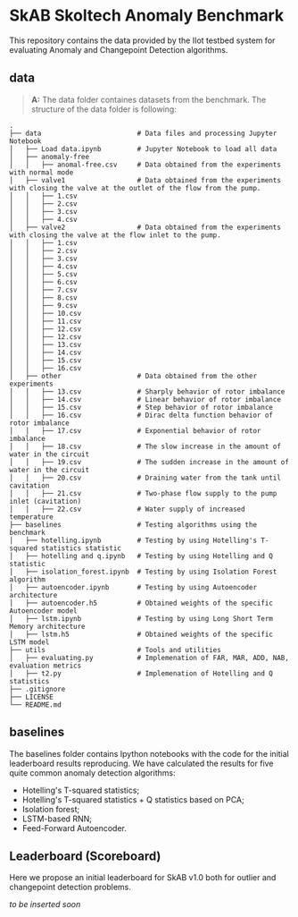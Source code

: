 # SkAB Skoltech Anomaly Benchmark
This repository contains the data provided by the IIot testbed system for evaluating Anomaly and Changepoint Detection algorithms.

## data
> **A:** The data folder containes datasets from the benchmark. The structure of the data folder is following:

    .
    ├── data                        # Data files and processing Jupyter Notebook
	│   ├── Load data.ipynb         # Jupyter Notebook to load all data
	│   ├── anomaly-free         
	│   │   ├── anomal-free.csv     # Data obtained from the experiments with normal mode
	│   ├── valve1                  # Data obtained from the experiments with closing the valve at the outlet of the flow from the pump.
	│   │   ├── 1.csv            
	│   │   ├── 2.csv            
	│   │   ├── 3.csv            
	│   │   ├── 4.csv            	
	│   ├── valve2                  # Data obtained from the experiments with closing the valve at the flow inlet to the pump.
	│   │   ├── 1.csv            
	│   │   ├── 2.csv            
	│   │   ├── 3.csv            
	│   │   ├── 4.csv            
	│   │   ├── 5.csv            
	│   │   ├── 6.csv            
	│   │   ├── 7.csv            
	│   │   ├── 8.csv            
	│   │   ├── 9.csv            
	│   │   ├── 10.csv           
	│   │   ├── 11.csv           
	│   │   ├── 12.csv           
	│   │   ├── 12.csv           
	│   │   ├── 13.csv           
	│   │   ├── 14.csv           
	│   │   ├── 15.csv           
	│   │   ├── 16.csv           
	│   ├── other                   # Data obtained from the other experiments
	│   │   ├── 13.csv              # Sharply behavior of rotor imbalance
	│   │   ├── 14.csv              # Linear behavior of rotor imbalance
	│   │   ├── 15.csv              # Step behavior of rotor imbalance
	│   │   ├── 16.csv              # Dirac delta function behavior of rotor imbalance
	│   │   ├── 17.csv              # Exponential behavior of rotor imbalance
	│   │   ├── 18.csv              # The slow increase in the amount of water in the circuit
	│   │   ├── 19.csv              # The sudden increase in the amount of water in the circuit
	│   │   ├── 20.csv              # Draining water from the tank until cavitation
	│   │   ├── 21.csv              # Two-phase flow supply to the pump inlet (cavitation)
	│   │   ├── 22.csv              # Water supply of increased temperature
    ├── baselines                   # Testing algorithms using the benchmark
	│   ├── hotelling.ipynb         # Testing by using Hotelling's T-squared statistics statistic
	│   ├── hotelling and q.ipynb   # Testing by using Hotelling and Q statistic
	│   ├── isolation_forest.ipynb  # Testing by using Isolation Forest algorithm
	│   ├── autoencoder.ipynb       # Testing by using Autoencoder architecture
	│   ├── autoencoder.h5          # Obtained weights of the specific Autoencoder model
	│   ├── lstm.ipynb              # Testing by using Long Short Term Memory architecture 	
	│   ├── lstm.h5                 # Obtained weights of the specific LSTM model 	
    ├── utils                       # Tools and utilities
    │   ├── evaluating.py           # Implemenation of FAR, MAR, ADD, NAB, evaluation metrics 
    │   ├── t2.py                   # Implemenation of Hotelling and Q statistics
    ├── .gitignore
    ├── LICENSE
    └── README.md
	
## baselines
The baselines folder contains Ipython notebooks with the code for the initial leaderboard results reproducing.
We have calculated the results for five quite common anomaly detection algorithms:
- Hotelling's T-squared statistics;
- Hotelling's T-squared statistics + Q statistics based on PCA;
- Isolation forest;
- LSTM-based RNN;
- Feed-Forward Autoencoder.

<!--## utils
The utils folder contains needed functions for the experiments and code for algorithms evaluation.}
-->

## Leaderboard (Scoreboard)
Here we propose an initial leaderboard for SkAB v1.0 both for outlier and changepoint detection problems.

*to be inserted soon*